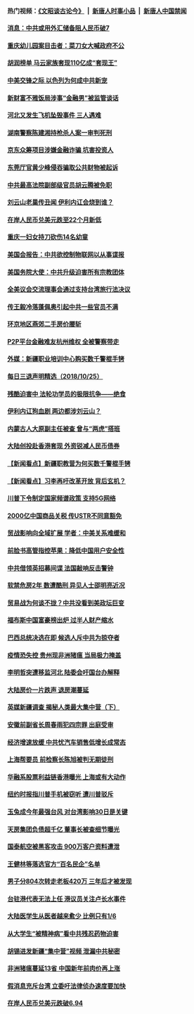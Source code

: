 #### 热门视频：[《文昭谈古论今》](https://github.com/gfw-breaker/wenzhao/blob/master/README.md?t=10261533) &nbsp;|&nbsp; [新唐人时事小品](https://github.com/gfw-breaker/ntdtv-comedy/blob/master/README.md?t=10261533) &nbsp;|&nbsp; [新唐人中国禁闻](https://github.com/gfw-breaker/ntdtv-news/blob/master/README.md?t=10261533)

#### [消息：中共或用外汇储备阻人民币破7](../pages/nsc413/n10811149.md?t=10261533) 

#### [重庆幼儿园案目击者：菜刀女大喊政府不公](../pages/nsc413/n10810929.md?t=10261533) 

#### [胡润榜单 马云家族套现110亿成“套现王”](../pages/nsc413/n10811114.md?t=10261533) 


#### [中美交锋之际 以色列为何成中共新宠](../pages/nsc413/n10810861.md?t=10261533) 

#### [新财富不雅饭局涉事“金融男”被监管谈话](../pages/nsc413/n10810800.md?t=10261533) 

#### [河北又发生飞机坠毁事件 三人遇难](../pages/nsc413/n10810998.md?t=10261533) 

#### [湖南警察陈建湘持枪杀人案一审判死刑](../pages/nsc413/n10810563.md?t=10261533) 

#### [京东众筹项目涉嫌金融诈骗 坑害投资人](../pages/nsc413/n10810766.md?t=10261533) 

#### [东莞厅官黄少峰侵吞骗取公共财物被起诉](../pages/nsc413/n10810799.md?t=10261533) 

#### [中共最高法院副部级官员胡云腾被免职](../pages/nsc413/n10810601.md?t=10261533) 

#### [刘云山老巢传丑闻 伊利内讧会烧到谁？](../pages/nsc413/n10810412.md?t=10261533) 

#### [在岸人民币兑美元跌至22个月新低](../pages/nsc413/n10810173.md?t=10261533) 

#### [重庆一妇女持刀砍伤14名幼童](../pages/nsc413/n10810083.md?t=10261533) 

#### [美国会报告：中共欲控制物联网以从事谍报](../pages/nsc413/n10810221.md?t=10261533) 

#### [美国务院大使：中共升级迫害所有宗教团体](../pages/nsc413/n10809315.md?t=10261533) 

#### [全美议会交流理事会通过支持台湾旅行法决议](../pages/nsc413/n10810181.md?t=10261533) 

#### [传王毅冷落蓬佩奥引起中共一些官员不满](../pages/nsc413/n10810106.md?t=10261533) 

#### [环京地区燕郊二手房价腰斩](../pages/nsc413/n10809608.md?t=10261533) 

#### [P2P平台金融难友杭州维权 全被警察带走](../pages/nsc413/n10809142.md?t=10261533) 

#### [外媒：新疆职业培训中心购买数千警棍手铐](../pages/nsc413/n10809739.md?t=10261533) 


#### [每日三退声明精选（2018/10/25）](../pages/nsc413/n10809862.md?t=10261533) 

#### [残酷迫害中 法轮功学员的极限抗争——绝食](../pages/nsc413/n10807618.md?t=10261533) 

#### [伊利内讧狗血剧 两边都涉刘云山？](../pages/nsc413/n10809215.md?t=10261533) 

#### [内蒙古人大原副主任被查 曾与“两虎”搭班](../pages/nsc413/n10809199.md?t=10261533) 

#### [大陆创投赴香港套现 外资锐减人民币债券](../pages/nsc413/n10809010.md?t=10261533) 

#### [【新闻看点】新疆职教营为何买数千警棍手铐](../pages/nsc413/n10808671.md?t=10261533) 

#### [【新闻看点】习李再吁改革开放 背后玄机？](../pages/nsc413/n10808821.md?t=10261533) 

#### [川普下令制定国家频谱政策 支持5G网络](../pages/nsc413/n10808862.md?t=10261533) 

#### [2000亿中国商品关税 传USTR不同意豁免](../pages/nsc413/n10808760.md?t=10261533) 

#### [贸战影响向全域扩展 学者：中美关系难缓和](../pages/nsc413/n10808881.md?t=10261533) 

#### [前脸书高管指控苹果：降低中国用户安全性](../pages/nsc413/n10808802.md?t=10261533) 

#### [中共借领英招募间谍 法国敲响反击警钟](../pages/nsc413/n10808700.md?t=10261533) 

#### [软禁危房2年 数遭酷刑 异见人士邵明亮近况](../pages/nsc413/n10807641.md?t=10261533) 

#### [贸易战为何谈不拢？中共没看到美政坛巨变](../pages/nsc413/n10808637.md?t=10261533) 

#### [福布斯中国富豪榜出炉 过半人财产缩水](../pages/nsc413/n10808448.md?t=10261533) 

#### [巴西总统决选在即 候选人斥中共为掠夺者](../pages/nsc413/n10808456.md?t=10261533) 

#### [疫情恐失控 贵州现非洲猪瘟 当局极力掩盖](../pages/nsc413/n10807470.md?t=10261533) 

#### [李明哲突遭移监河北 陆委会吁国台办解释](../pages/nsc413/n10808126.md?t=10261533) 

#### [大陆房价一片跌声 退房潮蔓延](../pages/nsc413/n10807748.md?t=10261533) 


#### [英媒新疆调查 揭秘人类最大集中营（下）](../pages/nsc413/n10806098.md?t=10261533) 

#### [安徽前副省长周春雨犯四宗罪 出庭受审](../pages/nsc413/n10808161.md?t=10261533) 

#### [经济增速放缓 中共忧汽车销售低增长成常态](../pages/nsc413/n10807167.md?t=10261533) 

#### [上海帮要员 前检察长陈旭被判无期徒刑](../pages/nsc413/n10807716.md?t=10261533) 

#### [华融系股票利益链香港曝光 上海或有大动作](../pages/nsc413/n10807837.md?t=10261533) 

#### [纽约时报指川普手机被窃听 遭川普驳斥](../pages/nsc413/n10807071.md?t=10261533) 

#### [玉兔成今年最强台风 对台湾影响30日是关键](../pages/nsc413/n10807851.md?t=10261533) 

#### [天房集团负债超千亿 董事长被查细节曝光](../pages/nsc413/n10807652.md?t=10261533) 

#### [国泰航空被黑客攻击 900万客户资料遭泄](../pages/nsc413/n10807680.md?t=10261533) 

#### [王健林等落选官方“百名民企”名单](../pages/nsc413/n10807402.md?t=10261533) 

#### [男子分804次转走老板420万 三年后才被发现](../pages/nsc413/n10807669.md?t=10261533) 

#### [台驻港代表无法上任 港议员关注卢长水事件](../pages/nsc413/n10807628.md?t=10261533) 

#### [大陆医学生从医者越来愈少 比例只有1/6](../pages/nsc413/n10807068.md?t=10261533) 

#### [从大学生“被精神病”看中共残忍药物迫害](../pages/nsc413/n10805383.md?t=10261533) 

#### [胡锡进发新疆“集中营”视频 泄漏中共秘密](../pages/nsc413/n10807165.md?t=10261533) 

#### [非洲猪瘟蔓延13省 中国新年前肉价再上涨](../pages/nsc413/n10806960.md?t=10261533) 

#### [假消息充斥台湾 立委吁法律侦办速度要加快](../pages/nsc413/n10807162.md?t=10261533) 

#### [在岸人民币兑美元跌破6.94](../pages/nsc413/n10806882.md?t=10261533) 

